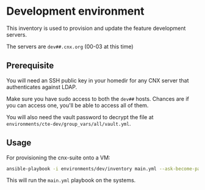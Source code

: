 # Development environment

This inventory is used to provision and update the feature development servers.

The servers are ``dev##.cnx.org`` (00-03 at this time)

## Prerequisite

You will need an SSH public key in your homedir for any CNX server that authenticates against LDAP.

Make sure you have sudo access to both the ``dev##`` hosts. Chances are if you can access one, you'll be able to access all of them.

You will also need the vault password to decrypt the file at
``environments/cte-dev/group_vars/all/vault.yml``.

## Usage

For provisioning the cnx-suite onto a VM:

```sh
ansible-playbook -i environments/dev/inventory main.yml --ask-become-pass --ask-vault-pass
```

This will run the ``main.yml`` playbook on the systems.
